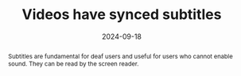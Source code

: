 ---
N: "117"
Rubrique: Images and media
title: Videos have synced subtitles
abstract: Subtitles are fundamental for deaf users and useful for users who cannot enable sound. They can be read by the screen reader.
categories:
  - Images and media
agrege: O4117-E028
opquast: 4 117
indiceebook: "28"
description: Rule 028
before: "027"
weight: "28"
after: "029"
actif: "1"
layout: rules
date: 2024-09-18
tags:
  - Accessibility
  - ""
objectif:
  - Allow users who cannot access sound or deaf to have a visual alternative synchronized with the image for comfortable tracking of the video-unrolling without having to use an external transcript.
  - Make the empty accessible
Meo:
  - Associate with each empty content of synchronized subtitles with at least the information given by the speech.
Controle:
  - Enter, for each empty content that provides information by the speech, that it can be played via synchronized subtitles.
epubcheck: null
ace: null
humancheck: true
ReadiumGoToolkit: null
Source:
  - Opquast
Referentiel:
  - ""
steps:
  - Design
  - Editorial
---